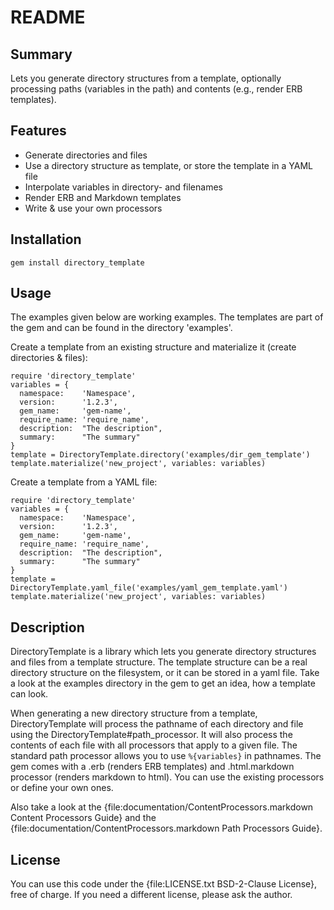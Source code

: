 README
======


Summary
-------
Lets you generate directory structures from a template, optionally processing paths
(variables in the path) and contents (e.g., render ERB templates).

Features
--------

* Generate directories and files
* Use a directory structure as template, or store the template in a YAML file
* Interpolate variables in directory- and filenames
* Render ERB and Markdown templates
* Write & use your own processors


Installation
------------
`gem install directory_template`


Usage
-----

The examples given below are working examples. The templates are part of the gem and can
be found in the directory 'examples'.

Create a template from an existing structure and materialize it (create directories &
files):

    require 'directory_template'
    variables = {
      namespace:    'Namespace',
      version:      '1.2.3',
      gem_name:     'gem-name',
      require_name: 'require_name',
      description:  "The description",
      summary:      "The summary"
    }
    template = DirectoryTemplate.directory('examples/dir_gem_template')
    template.materialize('new_project', variables: variables)

Create a template from a YAML file:

    require 'directory_template'
    variables = {
      namespace:    'Namespace',
      version:      '1.2.3',
      gem_name:     'gem-name',
      require_name: 'require_name',
      description:  "The description",
      summary:      "The summary"
    }
    template = DirectoryTemplate.yaml_file('examples/yaml_gem_template.yaml')
    template.materialize('new_project', variables: variables)


Description
-----------
DirectoryTemplate is a library which lets you generate directory structures and files
from a template structure. The template structure can be a real directory structure on
the filesystem, or it can be stored in a yaml file. Take a look at the examples directory
in the gem to get an idea, how a template can look.

When generating a new directory structure from a template, DirectoryTemplate will process
the pathname of each directory and file using the DirectoryTemplate#path_processor.
It will also process the contents of each file with all processors that apply to a given
file.
The standard path processor allows you to use `%{variables}` in pathnames. The gem comes
with a .erb (renders ERB templates) and .html.markdown processor (renders markdown to
html).
You can use the existing processors or define your own ones.

Also take a look at the {file:documentation/ContentProcessors.markdown Content Processors Guide}
and the {file:documentation/ContentProcessors.markdown Path Processors Guide}.


License
-------

You can use this code under the {file:LICENSE.txt BSD-2-Clause License}, free of charge.
If you need a different license, please ask the author.
